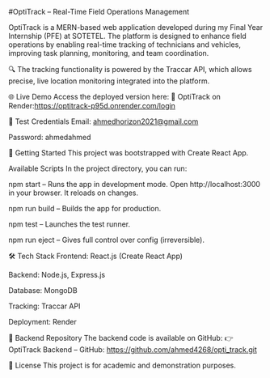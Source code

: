 #OptiTrack – Real-Time Field Operations Management

OptiTrack is a MERN-based web application developed during my Final Year Internship (PFE) at SOTETEL. The platform is designed to enhance field operations by enabling real-time tracking of technicians and vehicles, improving task planning, monitoring, and team coordination.

🔍 The tracking functionality is powered by the Traccar API, which allows precise, live location monitoring integrated into the platform.

🌐 Live Demo
Access the deployed version here:
🔗 OptiTrack on Render:https://optitrack-p95d.onrender.com/login

🧪 Test Credentials
Email: ahmedhorizon2021@gmail.com

Password:  ahmedahmed

🚀 Getting Started
This project was bootstrapped with Create React App.

Available Scripts
In the project directory, you can run:

npm start – Runs the app in development mode.
Open http://localhost:3000 in your browser.
It reloads on changes.

npm run build – Builds the app for production.

npm test – Launches the test runner.

npm run eject – Gives full control over config (irreversible).

🛠️ Tech Stack
Frontend: React.js (Create React App)

Backend: Node.js, Express.js

Database: MongoDB

Tracking: Traccar API

Deployment: Render

🔗 Backend Repository
The backend code is available on GitHub:
👉 OptiTrack Backend – GitHub: https://github.com/ahmed4268/opti_track.git

📄 License
This project is for academic and demonstration purposes.
